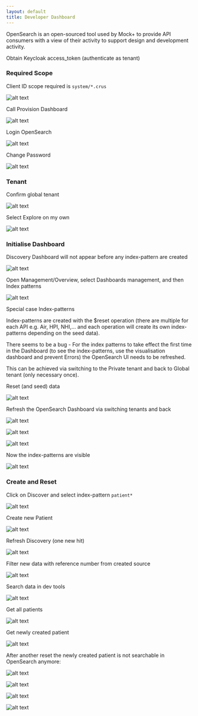 ```yaml
---
layout: default
title: Developer Dashboard
---
```


OpenSearch is an open-sourced tool used by Mock+ to provide API consumers with a view of their activity to support design and development activity.

Obtain Keycloak access_token (authenticate as tenant)

### Required Scope

Client ID scope required is `system/*.crus`

![alt text](image-20240719-013419.png "Retrieve Access Token")

Call Provision Dashboard

![alt text](image-20240719-013448.png "Provision Dashboard")

Login OpenSearch

![alt text](image-20240719-013515.png "Login OpenSearch")

Change Password

![alt text](image-20240719-013531.png "Change Password")

### Tenant

Confirm global tenant

![alt text](image-20240717-032453.png "global tenant")

Select Explore on my own

![alt text](image-20240717-032505.png "Explore on my own")

### Initialise Dashboard

Discovery Dashboard will not appear before any index-pattern are created

![alt text](image-20240719-014510.png "Explore on my own")

Open Management/Overview, select Dashboards management, and then Index patterns

![alt text](image-20240717-032530.png "Explore on my own")

Special case Index-patterns

Index-patterns are created with the $reset operation (there are multiple for each API e.g. Air, HPI, NHI,… and each operation will create its own index-patterns depending on the seed data).

There seems to be a bug - For the index patterns to take effect the first time in the Dashboard (to see the index-patterns, use the visualisation dashboard and prevent Errors) the OpenSearch UI needs to be refreshed.

This can be achieved via switching to the Private tenant and back to Global tenant (only necessary once).

Reset (and seed) data

![alt text](image-20240717-032542.png "Reset (and seed) data")

Refresh the OpenSearch Dashboard via switching tenants and back

![alt text](image-20240717-032556.png "switching tenants")

![alt text](image-20240717-032602.png "after switching tenants")

![alt text](image-20240717-032609.png "switch back")

Now the index-patterns are visible

![alt text](image-20240717-032632.png "index visible")

### Create and Reset

Click on Discover and select index-pattern `patient*`

![alt text](image-20240719-013950.png "patient index")

Create new Patient

![alt text](image-20240717-032701.png "Create new Patient")

Refresh Discovery (one new hit)

![alt text](image-20240719-013859.png "Refresh Discovery")

Filter new data with reference number from created source

![alt text](image-20240719-014053.png "Refresh Discovery")

Search data in dev tools

![alt text](image-20240719-014128.png "Search data in dev tools")

Get all patients

![alt text](image-20240719-014153.png "Get all patients")

Get newly created patient

![alt text](image-20240719-014225.png "Get newly created patient")

After another reset the newly created patient is not searchable in OpenSearch anymore:

![alt text](image-20240717-032841.png "after reset")

![alt text](image-20240719-014339.png "after reset")

![alt text](image-20240719-014306.png "after reset")

![alt text](image-20240719-014415.png "after reset")
